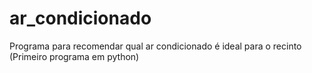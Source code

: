 # ar_condicionado
Programa para recomendar qual ar condicionado é ideal para o recinto (Primeiro programa em python)
